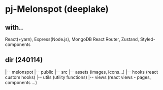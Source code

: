 # pj-Melonspot (deeplake)

## with..
React(+yarn), Express(Node.js), MongoDB
React Router, Zustand, Styled-components

## dir (240114)
|-- melonspot
    |-- public
    |-- src
        |-- assets (images, icons...)
        |-- hooks (react custom hooks)
        |-- utils (utility functions)
        |-- views (react views - pages, components ...)